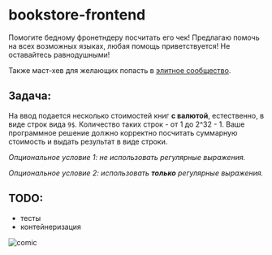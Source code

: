 # bookstore-frontend

Помогите бедному фронетндеру посчитать его чек!
Предлагаю помочь на всех возможных языках, любая помощь приветствуется! Не оставайтесь равнодушными!

Также маст-хев для желающих попасть в [элитное сообщество](https://t.me/itkpi_flood).

## Задача:
На ввод подается несколько стоимостей книг **с валютой**, естественно, в виде строк вида `9$`. Количество таких строк - от 1 до 2^32 - 1. Ваше программное решение должно корректно посчитать суммарную стоимость и выдать результат в виде строки.  

*Опциональное условие 1: не использовать регулярные выражения.* 

*Опциональное условие 2: использовать **только** регулярные выражения.*

## TODO:
- тесты
- контейнеризация

![comic](/bookstore.jpg)
